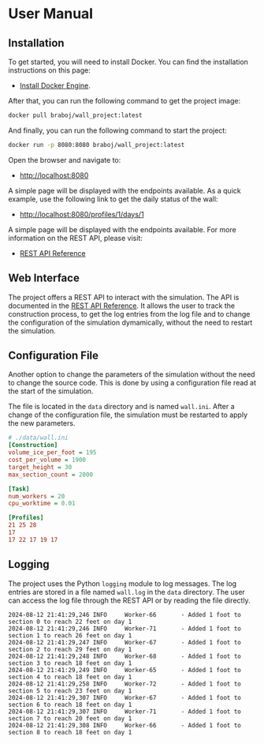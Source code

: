 # User Manual


## Installation

To get started, you will need to install Docker. You can find the installation
instructions on this page:

- [Install Docker Engine](https://docs.docker.com/engine/install/). 

After that, you can run the following command to get the project image:

```bash
docker pull braboj/wall_project:latest
```

And finally, you can run the following command to start the project:

```bash
docker run -p 8080:8080 braboj/wall_project:latest
```

Open the browser and navigate to:

- [http://localhost:8080](http://localhost:8080)

A simple page will be displayed with the endpoints available. As a quick
example, use the following link to get the daily status of the wall:

- [http://localhost:8080/profiles/1/days/1](http://localhost:8080/profiles/1/days/1)

A simple page will be displayed with the endpoints available. For more
information on the REST API, please visit:

- [REST API Reference](https://braboj.github.io/the-great-wall/rest_api/)

## Web Interface

The project offers a REST API to interact with the simulation. The API is
documented in the [REST API Reference](https://braboj.github.io/the-great-wall/rest_api/).
It allows the user to track the construction process, to get the log entries
from the log file and to change the configuration of the simulation dymamically,
without the need to restart the simulation.

## Configuration File

Another option to change the parameters of the simulation without the need to 
change the source code. This is done by using a configuration file read at the 
start of the simulation.

The file is located in the `data` directory and is named `wall.ini`. After
a change of the configuration file, the simulation must be restarted to apply
the new parameters.

```ini
# ./data/wall.ini
[Construction]
volume_ice_per_foot = 195
cost_per_volume = 1900
target_height = 30
max_section_count = 2000

[Task]
num_workers = 20
cpu_worktime = 0.01

[Profiles]
21 25 28
17
17 22 17 19 17
```

## Logging

The project uses the Python `logging` module to log messages. The log entries
are stored in a file named `wall.log` in the `data` directory.
The user can access the log file through the REST API or by reading the file
directly.

```log
2024-08-12 21:41:29,246 INFO     Worker-66       - Added 1 foot to section 0 to reach 22 feet on day 1
2024-08-12 21:41:29,246 INFO     Worker-71       - Added 1 foot to section 1 to reach 26 feet on day 1
2024-08-12 21:41:29,247 INFO     Worker-67       - Added 1 foot to section 2 to reach 29 feet on day 1
2024-08-12 21:41:29,248 INFO     Worker-68       - Added 1 foot to section 3 to reach 18 feet on day 1
2024-08-12 21:41:29,249 INFO     Worker-65       - Added 1 foot to section 4 to reach 18 feet on day 1
2024-08-12 21:41:29,258 INFO     Worker-72       - Added 1 foot to section 5 to reach 23 feet on day 1
2024-08-12 21:41:29,307 INFO     Worker-67       - Added 1 foot to section 6 to reach 18 feet on day 1
2024-08-12 21:41:29,307 INFO     Worker-71       - Added 1 foot to section 7 to reach 20 feet on day 1
2024-08-12 21:41:29,308 INFO     Worker-66       - Added 1 foot to section 8 to reach 18 feet on day 1
```
